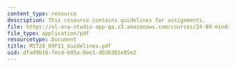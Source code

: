 ```yaml
---
content_type: resource
description: This resource contains guidelines for assignments.
file: https://ol-ocw-studio-app-qa.s3.amazonaws.com/courses/24-09-minds-and-machines-fall-2011/dfad9b16fecdb05a0ee1d036381e85e2_MIT24_09F11_Guidelines.pdf
file_type: application/pdf
resourcetype: Document
title: MIT24_09F11_Guidelines.pdf
uid: dfad9b16-fecd-b05a-0ee1-d036381e85e2
---
```

